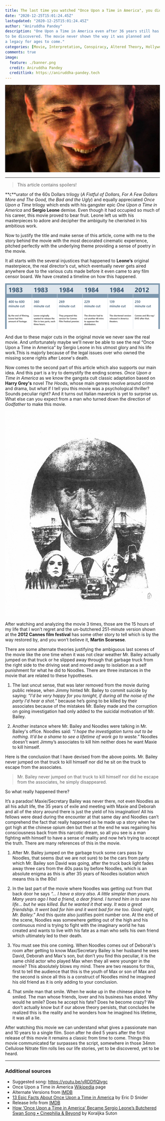 ```yaml
---
title: The last time you watched "Once Upon a Time in America", you didn't!
date: "2020-12-25T15:01:24.45Z"
lastupdated: "2020-12-25T15:01:24.45Z"
author: "Aniruddha Pandey"
description: "One Upon a Time in America even after 36 years still has some mysteries around it 
to be discovered. The movie never shown the way it was planned and 
a legacy for ages to come."
categories: [Movie, Interpretation, Conspiracy, Altered Theory, Hollywood, Mystery]
comments: true
image:
  feature: ./banner.png
  credit: Aniruddha Pandey
  creditlink: https://aniruddha-pandey.tech
---
```


![Banner](./banner.png)

---
> This article contains spoilers!

**`C`**urator of the 60s Dollars trilogy (_A Fistful of Dollars, For A Few Dollars More and The Good, the Bad and the Ugly_) and equally appreciated _Once Upon a Time_ trilogy which ends with his gangster epic _One Upon a Time in America_ and **Sergio Leone** demise. Even though it had occupied so much of his career, this movie proved to bear fruit. Leone left us with his masterpieces to adore and decipher the ambiguity he cherished in his ambitious work.

Now to justify the title and make sense of this article, come with me to the story behind the movie with the    most decorated cinematic experience, pitched perfectly with the underlying theme providing a sense of poetry in the movie. 

It all starts with the several injustices that happened to **Leone’s** original masterpiece, the real director’s cut, which eventually never gets aired anywhere due to the various cuts made before it even came to any film censor board. We have created a timeline on how this happened.

![Timeline](./timeline.png)

And due to these major cuts in the original movie we never saw the real movie. And unfortunately maybe we’ll never be able to see the real “Once Upon a Time in America” by Sergio Leone in his utmost glory and his life work.This is majorly because of the legal issues over who owned the missing scene rights after Leone's death.

Now comes to the second part of this article which also supports our main idea. And this part is a try to demystify the ending scenes. _Once Upon a Time in America_ as we know the gangsta cult classic adaptation based on **Harry Grey's** novel _The Hoods_, whose main genres revolve around crime and drama, but what if I tell you this movie was a psychological thriller? Sounds peculiar right?
And it turns out Italian maverick is yet to surprise us. What else can you expect from a man who turned down the direction of _Godfather_ to make this movie.

![Once Upon a Time in America](./onceuponatime.jpg)

After watching and analyzing the movie 3 times, those are the 15 hours of my life that I won’t regret and the un-butchered 251-minute version shown at the **2012 Cannes film festival** has some other story to tell which is by the way restored by, and you won’t believe it, **Martin Scorsese**.

There are some alternate theories justifying the ambiguous last scenes of the movie like the one time when it was not clear weather Mr. Bailey actually jumped on that truck or he slipped away through that garbage truck from the right side to the driving seat and moved away to isolation as a self punishment for what he did to Noodles. There are three instances in the movie that are related to these hypotheses.

1. The last uncut sense, that was later removed from the movie during public release, when Jimmy hinted Mr. Bailey to commit suicide by saying: _“I'd be very happy for you tonight, if during all the noise of the party I'd hear a shot.”_ because he’s going to be killed by their associates because of the mistakes Mr. Bailey made and the corruption on going investigation had only added to the suicidal motivation of Mr. Bailey.

2. Another instance where Mr. Bailey and Noodles were talking in Mr. Bailey's office. Noodles said: _“I hope the investigation turns out to be nothing. It’d be a shame to see a lifetime of work go to waste.”_ Noodles doesn't want Jimmy’s associates to kill him neither does he want Maxie to kill himself.

Here is the conclusion that I have devised from the above points. Mr. Bailey never jumped on that truck to kill himself nor did he sit on the truck to escape from the associates.

> Mr. Bailey never jumped on that truck to kill himself nor did he escape from the associates, he simply disappeared.

So what really happened there?

It’s a paradox! Maxie/Secretary Bailey was never there, not even Noodles as all his adult life, the 35 years of exile and meeting with Maxie and Deborah and all of the story around there is just the yield of his imagination! All his fellows were dead during the encounter at that same day and Noodles can’t comprehend the fact that really happened so he made up a story when he got high at the chinese opium den but then at the end he was regaining his consciousness back from this narcotic dream, so all you see is a man fighting with himself to have a sense of reality and now he’s trying to accept the truth. There are many references of this in the movie.

1. After Mr. Bailey jumped on the garbage truck some cars pass by Noodles, that seems (but we are not sure) to be the cars from party which Mr. Bailey son David was going, after the truck back light fades away three cars from the 40s pass by before Noodles, which is an absolute enigma as this is after 35 years of Noodles isolation which means this is the 80s!

2. In the last part of the movie where Noodles was getting out from that back door he says _“… I have a story also. A little simpler than yours. Many years ago I had a friend, a dear friend. I turned him in to save his life… but he was killed. But he wanted it that way. It was a great friendship. It went bad for him and it went bad for me too. Good night, Mr. Bailey.”_ And this quote also justifies point number one. At the end of the scene, Noodles was somewhere getting out of the high and his continuous mind is trying to fight with the imaginary world he has created and wants to live with his fate as a man who sells his own friend which ultimately led to their death.

3. You must see this one coming. When Noodles comes out of Deborah's room after getting to know Max/Secretary Bailey is her husband he sees David, Deborah and Max's son, but don’t you find this peculiar, it is the same child actor who played Max when they all were younger in the movie? This absolutely blows my mind. There are two reasons for this, first to tell the audience that this is the youth of Max or son of Max and the second is since all this is a construct of Noodles mind he imagined his old friend as it is only adding to your conclusion.

4. That smile man that smile. When he woke up in the chinese place he smiled. The man whose friends, lover and his business has ended. Why would he smile? Does he accept his fate? Does he become crazy? We don’t actually know but if our above theory persists, that concludes he realized this is the reality and he wonders how he imagined his lifetime, it was all a lie.

After watching this movie we can understand what gives a passionate man and 10 years to a single film. Soon after he died 5 years after the first release of this movie it remains a classic from time to come. Things this movie communicated far surpasses the script, somewhere in those 34mm Cellulose Nitrate film rolls lies our life stories, yet to be discovered, yet to be heard.

---
### Additional sources

- Suggested song: https://youtu.be/yRDDflQlvgc
- Once Upon a Time in America [Wikipedia](https://en.wikipedia.org/wiki/Once_Upon_a_Time_in_America) page
- Alternate Versions from [IMDB](https://www.imdb.com/title/tt0087843/alternateversions)
- [13 Epic Facts About Once Upon a Time in America](https://www.mentalfloss.com/article/70066/13-epic-facts-about-once-upon-time-america) by Eric D Snider
- Release Info from [IMDB](https://www.imdb.com/title/tt0087843/releaseinfo)
- [How ‘Once Upon a Time in America’ Became Sergio Leone’s Butchered Swan Song • Cinephilia & Beyond](https://cinephiliabeyond.org/once-upon-a-time-in-america/) by Koraljka Suton